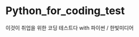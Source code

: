 # Python_for_coding_test
이것이 취업을 위한 코딩 테스트다 with 파이썬 / 한빛미디어


[](https://google.com, "google link")
